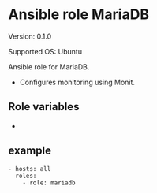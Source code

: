 # Ansible role MariaDB

Version: 0.1.0

Supported OS: Ubuntu

Ansible role for MariaDB.

- Configures monitoring using Monit.

## Role variables

-

## example

```
- hosts: all
  roles:
    - role: mariadb
```
